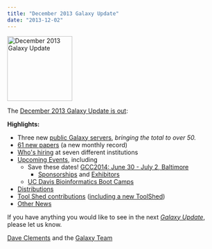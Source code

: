 ```yaml
---
title: "December 2013 Galaxy Update"
date: "2013-12-02"
---
```

<div class='right'><a href='/galaxy-updates/2013-11/'><img src="/images/logos/GalaxyUpdate200.png" alt="December 2013 Galaxy Update" width=150 /></a></div>

The [December 2013 Galaxy Update is out](/galaxy-updates/2013-12/):

**Highlights:**
* Three new [public Galaxy servers](/galaxy-updates/2013-12/#50-public-servers), *bringing the total to over 50.*
* [61 new papers](/galaxy-updates/2013-12/#new-papers) (a new monthly record)
* [Who's hiring](/galaxy-updates/2013-12/#whos-hiring) at seven different institutions
* [Upcoming Events](/galaxy-updates/2013-12/#events), including
  * Save these dates! [GCC2014: June 30 - July 2, Baltimore](/galaxy-updates/2013-12/#gcc2014-june-30---july-2-baltimore)
    * [Sponsorships](/galaxy-updates/2013-12/#sponsorships) and [Exhibitors](/galaxy-updates/2013-12/#exhibitors)
  * [UC Davis Bioinformatics Boot Camps](/galaxy-updates/2013-12/#uc-davis-bioinformatics-boot-camps)
* [Distributions](/galaxy-updates/2013-12/#galaxy-distributions)
* [Tool Shed contributions](/galaxy-updates/2013-12/#toolshed-contributions) ([including a new ToolShed](/galaxy-updates/2013-12/#new-public-toolsheds))
* [Other News](/galaxy-updates/2013-12/#other-news)

If you have anything you would like to see in the next *[Galaxy Update](/galaxy-updates/)*, please let us know.

[Dave Clements](/people/dave-clements/) and the [Galaxy Team](/galaxy-team/)
